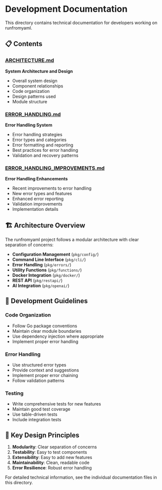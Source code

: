 # Development Documentation

This directory contains technical documentation for developers working on runfromyaml.

## 📋 Contents

### [ARCHITECTURE.md](ARCHITECTURE.md)
**System Architecture and Design**
- Overall system design
- Component relationships
- Code organization
- Design patterns used
- Module structure

### [ERROR_HANDLING.md](ERROR_HANDLING.md)
**Error Handling System**
- Error handling strategies
- Error types and categories
- Error formatting and reporting
- Best practices for error handling
- Validation and recovery patterns

### [ERROR_HANDLING_IMPROVEMENTS.md](ERROR_HANDLING_IMPROVEMENTS.md)
**Error Handling Enhancements**
- Recent improvements to error handling
- New error types and features
- Enhanced error reporting
- Validation improvements
- Implementation details

## 🏗️ Architecture Overview

The runfromyaml project follows a modular architecture with clear separation of concerns:

- **Configuration Management** (`pkg/config/`)
- **Command Line Interface** (`pkg/cli/`)
- **Error Handling** (`pkg/errors/`)
- **Utility Functions** (`pkg/functions/`)
- **Docker Integration** (`pkg/docker/`)
- **REST API** (`pkg/restapi/`)
- **AI Integration** (`pkg/openai/`)

## 🔧 Development Guidelines

### Code Organization
- Follow Go package conventions
- Maintain clear module boundaries
- Use dependency injection where appropriate
- Implement proper error handling

### Error Handling
- Use structured error types
- Provide context and suggestions
- Implement proper error chaining
- Follow validation patterns

### Testing
- Write comprehensive tests for new features
- Maintain good test coverage
- Use table-driven tests
- Include integration tests

## 🎯 Key Design Principles

1. **Modularity**: Clear separation of concerns
2. **Testability**: Easy to test components
3. **Extensibility**: Easy to add new features
4. **Maintainability**: Clean, readable code
5. **Error Resilience**: Robust error handling

For detailed technical information, see the individual documentation files in this directory.

